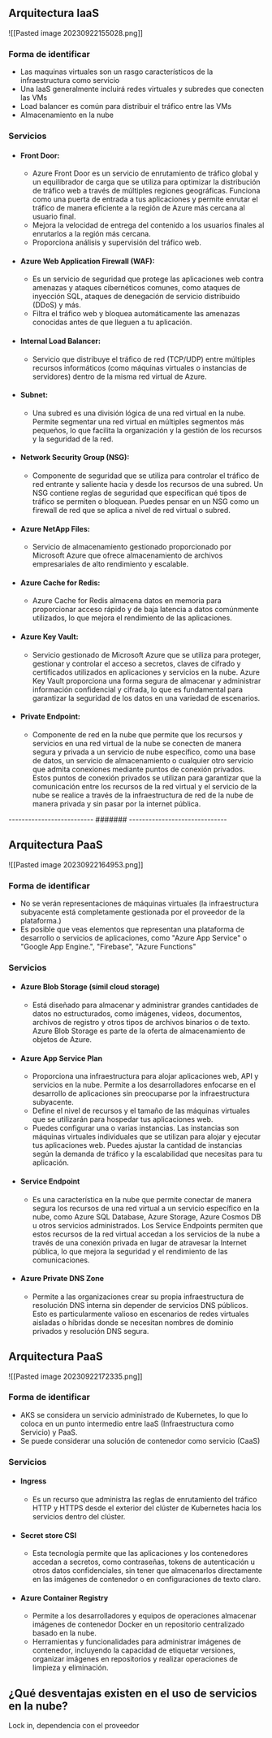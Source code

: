 
## Arquitectura IaaS

![[Pasted image 20230922155028.png]]

### Forma de identificar
- Las maquinas virtuales son un rasgo característicos de la infraestructura como servicio
- Una IaaS generalmente incluirá redes virtuales y subredes que conecten las VMs
- Load balancer es común para distribuir el tráfico entre las VMs
- Almacenamiento en la nube

### Servicios

- #### Front Door:
	- Azure Front Door es un servicio de enrutamiento de tráfico global y un equilibrador de carga que se utiliza para optimizar la distribución de tráfico web a través de múltiples regiones geográficas. Funciona como una puerta de entrada a tus aplicaciones y permite enrutar el tráfico de manera eficiente a la región de Azure más cercana al usuario final.
	- Mejora la velocidad de entrega del contenido a los usuarios finales al enrutarlos a la región más cercana.
	- Proporciona análisis y supervisión del tráfico web.

- #### Azure Web Application Firewall (WAF):
	- Es un servicio de seguridad que protege las aplicaciones web contra amenazas y ataques cibernéticos comunes, como ataques de inyección SQL, ataques de denegación de servicio distribuido (DDoS) y más.
	- Filtra el tráfico web y bloquea automáticamente las amenazas conocidas antes de que lleguen a tu aplicación.
- #### Internal Load Balancer:
	- Servicio que distribuye el tráfico de red (TCP/UDP) entre múltiples recursos informáticos (como máquinas virtuales o instancias de servidores) dentro de la misma red virtual de Azure.
- #### Subnet:
	- Una subred es una división lógica de una red virtual en la nube. Permite segmentar una red virtual en múltiples segmentos más pequeños, lo que facilita la organización y la gestión de los recursos y la seguridad de la red.
- #### Network Security Group (NSG):
	- Componente de seguridad que se utiliza para controlar el tráfico de red entrante y saliente hacia y desde los recursos de una subred. Un NSG contiene reglas de seguridad que especifican qué tipos de tráfico se permiten o bloquean. Puedes pensar en un NSG como un firewall de red que se aplica a nivel de red virtual o subred.
- #### Azure NetApp Files:
	- Servicio de almacenamiento gestionado proporcionado por Microsoft Azure que ofrece almacenamiento de archivos empresariales de alto rendimiento y escalable.
- #### Azure Cache for Redis:
	- Azure Cache for Redis almacena datos en memoria para proporcionar acceso rápido y de baja latencia a datos comúnmente utilizados, lo que mejora el rendimiento de las aplicaciones.
- #### Azure Key Vault:
	- Servicio gestionado de Microsoft Azure que se utiliza para proteger, gestionar y controlar el acceso a secretos, claves de cifrado y certificados utilizados en aplicaciones y servicios en la nube. Azure Key Vault proporciona una forma segura de almacenar y administrar información confidencial y cifrada, lo que es fundamental para garantizar la seguridad de los datos en una variedad de escenarios.
- #### Private Endpoint:
	- Componente de red en la nube que permite que los recursos y servicios en una red virtual de la nube se conecten de manera segura y privada a un servicio de nube específico, como una base de datos, un servicio de almacenamiento o cualquier otro servicio que admita conexiones mediante puntos de conexión privados. Estos puntos de conexión privados se utilizan para garantizar que la comunicación entre los recursos de la red virtual y el servicio de la nube se realice a través de la infraestructura de red de la nube de manera privada y sin pasar por la internet pública.

-------------------------- ####### ------------------------------
## Arquitectura PaaS

![[Pasted image 20230922164953.png]]
### Forma de identificar
- No se verán representaciones de máquinas virtuales (la infraestructura subyacente está completamente gestionada por el proveedor de la plataforma.)
- Es posible que veas elementos que representan una plataforma de desarrollo o servicios de aplicaciones, como "Azure App Service" o "Google App Engine.", "Firebase", "Azure Functions"
### Servicios
- #### Azure Blob Storage (símil cloud storage)
	- Está diseñado para almacenar y administrar grandes cantidades de datos no estructurados, como imágenes, videos, documentos, archivos de registro y otros tipos de archivos binarios o de texto. Azure Blob Storage es parte de la oferta de almacenamiento de objetos de Azure. 
- #### Azure App Service Plan
	- Proporciona una infraestructura para alojar aplicaciones web, API y servicios en la nube. Permite a los desarrolladores enfocarse en el desarrollo de aplicaciones sin preocuparse por la infraestructura subyacente.
	- Define el nivel de recursos y el tamaño de las máquinas virtuales que se utilizarán para hospedar tus aplicaciones web.
	- Puedes configurar una o varias instancias. Las instancias son máquinas virtuales individuales que se utilizan para alojar y ejecutar tus aplicaciones web. Puedes ajustar la cantidad de instancias según la demanda de tráfico y la escalabilidad que necesitas para tu aplicación.
- #### Service Endpoint
	- Es una característica en la nube que permite conectar de manera segura los recursos de una red virtual a un servicio específico en la nube, como Azure SQL Database, Azure Storage, Azure Cosmos DB u otros servicios administrados. Los Service Endpoints permiten que estos recursos de la red virtual accedan a los servicios de la nube a través de una conexión privada en lugar de atravesar la Internet pública, lo que mejora la seguridad y el rendimiento de las comunicaciones.
- #### Azure Private DNS Zone
	- Permite a las organizaciones crear su propia infraestructura de resolución DNS interna sin depender de servicios DNS públicos. Esto es particularmente valioso en escenarios de redes virtuales aisladas o híbridas donde se necesitan nombres de dominio privados y resolución DNS segura.

## Arquitectura PaaS

![[Pasted image 20230922172335.png]]
### Forma de identificar
- AKS se considera un servicio administrado de Kubernetes, lo que lo coloca en un punto intermedio entre IaaS (Infraestructura como Servicio) y PaaS.
- Se puede considerar una solución de contenedor como servicio (CaaS)
### Servicios

- #### Ingress
	- Es un recurso que administra las reglas de enrutamiento del tráfico HTTP y HTTPS desde el exterior del clúster de Kubernetes hacia los servicios dentro del clúster.
- #### Secret store CSI
	- Esta tecnología permite que las aplicaciones y los contenedores accedan a secretos, como contraseñas, tokens de autenticación u otros datos confidenciales, sin tener que almacenarlos directamente en las imágenes de contenedor o en configuraciones de texto claro.
- #### Azure Container Registry
	- Permite a los desarrolladores y equipos de operaciones almacenar imágenes de contenedor Docker en un repositorio centralizado basado en la nube.
	- Herramientas y funcionalidades para administrar imágenes de contenedor, incluyendo la capacidad de etiquetar versiones, organizar imágenes en repositorios y realizar operaciones de limpieza y eliminación.

## ¿Qué desventajas existen en el uso de servicios en la nube?
Lock in, dependencia con el proveedor